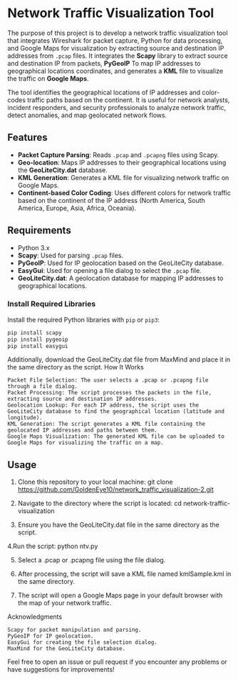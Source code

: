 # Network Traffic Visualization Tool

The purpose of this project is to develop a network traffic visualization tool that integrates Wireshark for packet capture, Python for data processing, and Google Maps for visualization by extracting source and destination IP addresses from `.pcap` files. It integrates the **Scapy** library to extract source and destination IP from packets, **PyGeoIP** To map IP addresses to geographical locations coordinates, and generates a **KML** file to visualize the traffic on **Google Maps**.

The tool identifies the geographical locations of IP addresses and color-codes traffic paths based on the continent. It is useful for network analysts, incident responders, and security professionals to analyze network traffic, detect anomalies, and map geolocated network flows.

## Features

- **Packet Capture Parsing**: Reads `.pcap` and `.pcapng` files using Scapy.
- **Geo-location**: Maps IP addresses to their geographical locations using the **GeoLiteCity.dat** database.
- **KML Generation**: Generates a KML file for visualizing network traffic on Google Maps.
- **Continent-based Color Coding**: Uses different colors for network traffic based on the continent of the IP address (North America, South America, Europe, Asia, Africa, Oceania).

## Requirements

- Python 3.x
- **Scapy**: Used for parsing `.pcap` files.
- **PyGeoIP**: Used for IP geolocation based on the GeoLiteCity database.
- **EasyGui**: Used for opening a file dialog to select the `.pcap` file.
- **GeoLiteCity.dat**: A geolocation database for mapping IP addresses to geographical locations.

### Install Required Libraries

Install the required Python libraries with `pip` or `pip3`:

```bash
pip install scapy
pip install pygeoip
pip install easygui
```

Additionally, download the GeoLiteCity.dat file from MaxMind and place it in the same directory as the script.
How It Works

    Packet File Selection: The user selects a .pcap or .pcapng file through a file dialog.
    Packet Processing: The script processes the packets in the file, extracting source and destination IP addresses.
    Geolocation Lookup: For each IP address, the script uses the GeoLiteCity database to find the geographical location (latitude and longitude).
    KML Generation: The script generates a KML file containing the geolocated IP addresses and paths between them.
    Google Maps Visualization: The generated KML file can be uploaded to Google Maps for visualizing the traffic on a map.

## Usage

1. Clone this repository to your local machine:
git clone https://github.com/GoldenEye10/network_traffic_visualization-2.git

2. Navigate to the directory where the script is located:
cd network-traffic-visualization

3. Ensure you have the GeoLiteCity.dat file in the same directory as the script.

4.Run the script:
python ntv.py

5. Select a .pcap or .pcapng file using the file dialog.

6. After processing, the script will save a KML file named kmlSample.kml in the same directory.

7. The script will open a Google Maps page in your default browser with the map of your network traffic.

Acknowledgments

    Scapy for packet manipulation and parsing.
    PyGeoIP for IP geolocation.
    EasyGui for creating the file selection dialog.
    MaxMind for the GeoLiteCity database.

Feel free to open an issue or pull request if you encounter any problems or have suggestions for improvements!
